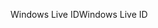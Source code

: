 <span data-ttu-id="d0c41-101">Windows Live ID</span><span class="sxs-lookup"><span data-stu-id="d0c41-101">Windows Live ID</span></span>